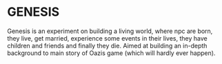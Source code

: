 # GENESIS
Genesis is an experiment on building a living world, where npc are born, they live, get married, experience some events in their lives, they have children and friends and finally they die. Aimed at building an in-depth background to main story of Oazis game (which will hardly ever happen).